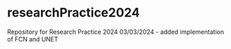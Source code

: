 # researchPractice2024
Repository for Research Practice 2024
03/03/2024 - added implementation of FCN and UNET
